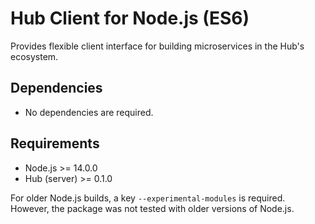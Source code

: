 # Hub Client for Node.js (ES6)

Provides flexible client interface for building microservices in the Hub's ecosystem.

## Dependencies

* No dependencies are required.

## Requirements

* Node.js >= 14.0.0
* Hub (server) >= 0.1.0

For older Node.js builds, a key `--experimental-modules` is required. However, the package was not tested with older versions of Node.js.
